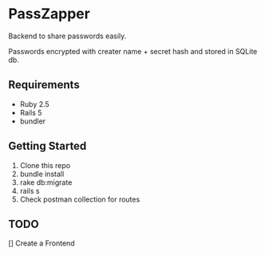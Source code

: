 # PassZapper

Backend to share passwords easily.

Passwords encrypted with creater name + secret hash and stored in SQLite db.

## Requirements
* Ruby 2.5
* Rails 5
* bundler
## Getting Started

1. Clone this repo
2. bundle install
3. rake db:migrate
4. rails s
5. Check postman collection for routes

## TODO
[] Create a Frontend
